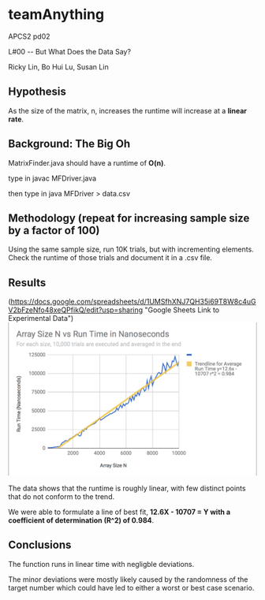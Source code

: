 # teamAnything #
APCS2 pd02

L#00 -- But What Does the Data Say?

Ricky Lin, Bo Hui Lu, Susan Lin

## Hypothesis ## 
As the size of the matrix, n, increases the runtime will increase at a **linear rate**.

## Background: The Big Oh ##
MatrixFinder.java should have a runtime of **O(n)**.

type in javac MFDriver.java

then type in java MFDriver > data.csv

## Methodology (repeat for increasing sample size by a factor of 100) ##
Using the same sample size, run 10K trials, but with incrementing elements. Check the runtime of those trials and document it in a .csv file.

## Results ##
(https://docs.google.com/spreadsheets/d/1UMSfhXNJ7QH35i69T8W8c4uGV2bFzeNfo48xeQPfikQ/edit?usp=sharing "Google Sheets Link to Experimental Data")
![](./graph.png)

The data shows that the runtime is roughly linear, with few distinct points that do not conform to the trend.

We were able to formulate a line of best fit, **12.6X - 10707 = Y with a coefficient of determination (R^2) of 0.984**.  

## Conclusions ##
The function runs in linear time with negligble deviations.

The minor deviations were mostly likely caused by the randomness of the target number which could have led to either a worst or best case scenario. 
